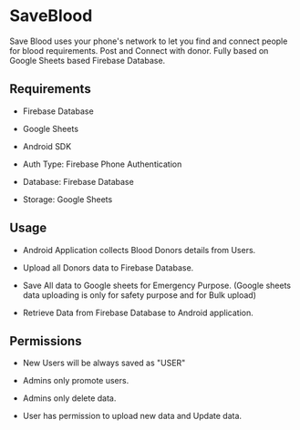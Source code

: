 # SaveBlood
Save Blood uses your phone's network to let you find and connect people for blood requirements. Post and Connect with donor.
Fully based on Google Sheets based Firebase Database.

## Requirements
- Firebase Database

- Google Sheets

- Android SDK

- Auth Type: Firebase Phone Authentication

- Database: Firebase Database

- Storage: Google Sheets

## Usage
- Android Application collects Blood Donors details from Users.

- Upload all Donors data to Firebase Database.

- Save All data to Google sheets for Emergency Purpose.
(Google sheets data uploading is only for safety purpose and for Bulk upload)

- Retrieve Data from Firebase Database to Android application.

## Permissions
- New Users will be always saved as "USER"

- Admins only promote users.

- Admins only delete data.

- User has permission to upload new data and Update data.
